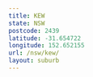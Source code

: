 ```yaml
---
title: KEW
state: NSW
postcode: 2439
latitude: -31.654722
longitude: 152.652155
url: /nsw/kew/
layout: suburb
---
```

